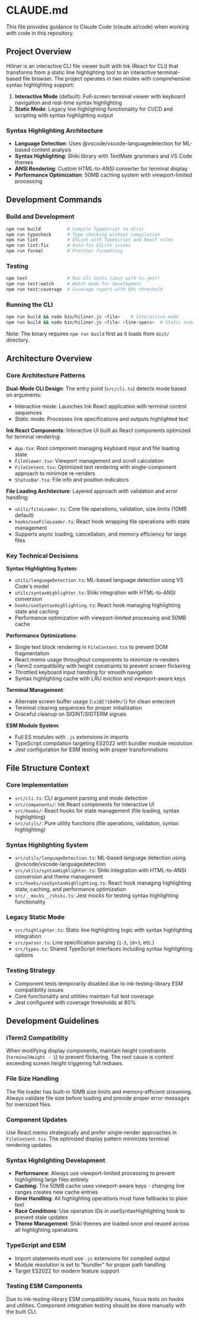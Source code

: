 # CLAUDE.md

This file provides guidance to Claude Code (claude.ai/code) when working with code in this repository.

## Project Overview

Hiliner is an interactive CLI file viewer built with Ink (React for CLI) that transforms from a static line highlighting tool to an interactive terminal-based file browser. The project operates in two modes with comprehensive syntax highlighting support:

1. **Interactive Mode** (default): Full-screen terminal viewer with keyboard navigation and real-time syntax highlighting
2. **Static Mode**: Legacy line highlighting functionality for CI/CD and scripting with syntax highlighting output

### Syntax Highlighting Architecture
- **Language Detection**: Uses @vscode/vscode-languagedetection for ML-based content analysis
- **Syntax Highlighting**: Shiki library with TextMate grammars and VS Code themes
- **ANSI Rendering**: Custom HTML-to-ANSI converter for terminal display
- **Performance Optimization**: 50MB caching system with viewport-limited processing

## Development Commands

### Build and Development
```bash
npm run build          # Compile TypeScript to dist/
npm run typecheck      # Type checking without compilation
npm run lint           # ESLint with TypeScript and React rules  
npm run lint:fix       # Auto-fix ESLint issues
npm run format         # Prettier formatting
```

### Testing
```bash
npm test               # Run all tests (Jest with ts-jest)
npm run test:watch     # Watch mode for development
npm run test:coverage  # Coverage report with 80% threshold
```

### Running the CLI
```bash
npm run build && node bin/hiliner.js <file>    # Interactive mode
npm run build && node bin/hiliner.js <file> <line-specs>  # Static mode
```

Note: The binary requires `npm run build` first as it loads from `dist/` directory.

## Architecture Overview

### Core Architecture Patterns

**Dual-Mode CLI Design**: The entry point (`src/cli.ts`) detects mode based on arguments:
- Interactive mode: Launches Ink React application with terminal control sequences
- Static mode: Processes line specifications and outputs highlighted text

**Ink React Components**: Interactive UI built as React components optimized for terminal rendering:
- `App.tsx`: Root component managing keyboard input and file loading state
- `FileViewer.tsx`: Viewport management and scroll calculation
- `FileContent.tsx`: Optimized text rendering with single-component approach to minimize re-renders
- `StatusBar.tsx`: File info and position indicators

**File Loading Architecture**: Layered approach with validation and error handling:
- `utils/fileLoader.ts`: Core file operations, validation, size limits (10MB default)
- `hooks/useFileLoader.ts`: React hook wrapping file operations with state management
- Supports async loading, cancellation, and memory efficiency for large files

### Key Technical Decisions

**Syntax Highlighting System**: 
- `utils/languageDetection.ts`: ML-based language detection using VS Code's model
- `utils/syntaxHighlighter.ts`: Shiki integration with HTML-to-ANSI conversion
- `hooks/useSyntaxHighlighting.ts`: React hook managing highlighting state and caching
- Performance optimization with viewport-limited processing and 50MB cache

**Performance Optimizations**: 
- Single text block rendering in `FileContent.tsx` to prevent DOM fragmentation
- React.memo usage throughout components to minimize re-renders
- iTerm2 compatibility with height constraints to prevent screen flickering
- Throttled keyboard input handling for smooth navigation
- Syntax highlighting cache with LRU eviction and viewport-aware keys

**Terminal Management**:
- Alternate screen buffer usage (`\x1B[?1049h/l`) for clean enter/exit
- Terminal clearing sequences for proper initialization
- Graceful cleanup on SIGINT/SIGTERM signals

**ESM Module System**: 
- Full ES modules with `.js` extensions in imports
- TypeScript compilation targeting ES2022 with bundler module resolution
- Jest configuration for ESM testing with proper transformations

## File Structure Context

### Core Implementation
- `src/cli.ts`: CLI argument parsing and mode detection
- `src/components/`: Ink React components for interactive UI
- `src/hooks/`: React hooks for state management (file loading, syntax highlighting)  
- `src/utils/`: Pure utility functions (file operations, validation, syntax highlighting)

### Syntax Highlighting System
- `src/utils/languageDetection.ts`: ML-based language detection using @vscode/vscode-languagedetection
- `src/utils/syntaxHighlighter.ts`: Shiki integration with HTML-to-ANSI conversion and theme management
- `src/hooks/useSyntaxHighlighting.ts`: React hook managing highlighting state, caching, and performance optimization
- `src/__mocks__/shiki.ts`: Jest mocks for testing syntax highlighting functionality

### Legacy Static Mode
- `src/highlighter.ts`: Static line highlighting logic with syntax highlighting integration
- `src/parser.ts`: Line specification parsing (`1-5`, `10+3`, etc.)
- `src/types.ts`: Shared TypeScript interfaces including syntax highlighting options

### Testing Strategy
- Component tests temporarily disabled due to ink-testing-library ESM compatibility issues
- Core functionality and utilities maintain full test coverage
- Jest configured with coverage thresholds at 80%

## Development Guidelines

### iTerm2 Compatibility
When modifying display components, maintain height constraints (`terminalHeight - 1`) to prevent flickering. The root cause is content exceeding screen height triggering full redraws.

### File Size Handling
The file loader has built-in 10MB size limits and memory-efficient streaming. Always validate file size before loading and provide proper error messages for oversized files.

### Component Updates
Use React.memo strategically and prefer single-render approaches in `FileContent.tsx`. The optimized display pattern minimizes terminal rendering updates.

### Syntax Highlighting Development
- **Performance**: Always use viewport-limited processing to prevent highlighting large files entirely
- **Caching**: The 50MB cache uses viewport-aware keys - changing line ranges creates new cache entries
- **Error Handling**: All highlighting operations must have fallbacks to plain text
- **Race Conditions**: Use operation IDs in useSyntaxHighlighting hook to prevent stale updates
- **Theme Management**: Shiki themes are loaded once and reused across all highlighting operations

### TypeScript and ESM
- Import statements must use `.js` extensions for compiled output
- Module resolution is set to "bundler" for proper path handling
- Target ES2022 for modern feature support

### Testing ESM Components
Due to ink-testing-library ESM compatibility issues, focus tests on hooks and utilities. Component integration testing should be done manually with the built CLI.